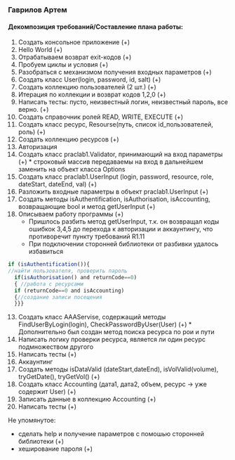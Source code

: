 ### Гаврилов Артем

#### Декомпозиция требований/Составление плана работы:
 1.	Создать консольное приложение (+)
 2.	Hello World (+)
 3.	Отрабатываем возврат exit-кодов (+)
 4. Пробуем циклы и условия	(+)
 5.	Разобраться с механизмом получения входных параметров (+)
 6. Создать класс User(login, password, id, salt) (+)
 7. Создать коллекцию пользователей (2 шт.) (+)
 8. Итерация по коллекции и возврат кодов 1,2,0 (+)
 9. Написать тесты: пусто, неизвестный логин, неизвестный пароль, все верно. (+)
 10. Создать справочник ролей READ, WRITE, EXECUTE (+)
 11. Создать класс ресурс, Resourse(путь, список id_пользователей, роль) (+)
 12. Создать коллекцию ресурсов (+)
 13. Авторизация
   13. Создать класс praclab1.Validator, принимающий на вход параметры (+)
      * строковый массив передаваемы на вход в дальнейшем заменить на объект класса Options
   13. Создать класс praclab1.UserInput (login, password, resource, role, dateStart, dateEnd, val) (+)
   13. Разложить входные параметры в объект praclab1.UserInput (+)
   13. Создать методы isAuthentification, isAuthorisation, isAccounting, возвращающие bool и метод getUserInput (+)
   13. Описываем работу программы (+)
       * Пришлось разбить метод getUserInput, т.к. он возвращал коды ошибкок 3,4,5 до перехода к авторизации и аккаунтингу, что противоречит пункту требований R1.11
       * При подключении сторонней библиотеки от разбивки удалось избавиться
   ```javascript
   if (isAuthentification()){
   //найти пользователя, проверить пароль
     if(isAuthorisation() and returnCode==0)
     { //работа с ресурсами
     if (returnCode==0 and isAccounting)
     {//создание записи посещения
     }}}
   ```
   13. Создать класс AAAServise, содержащий методы FindUserByLogin(login), CheckPasswordByUser(User) (+)
      * Дополнительно был создан метод поиска ресурса по рои и пути
   13. Написать логику проверки ресурса, является ли один ресурс подмножеством другого
   13. Написать тесты (+)
 14. Аккаунтинг
   14. Создать методы isDataValid (dateStart,dateEnd), isVolValid(volume), tryGetDate(), tryGetVol() (+)
   14. Создать класс Accounting (дата1, дата2, объем, ресурс -> уже содержит User) (+)
   14. Записать данные в коллекцию Accounting (+)
   14. Написать тесты (+)
 
Не упомянутое:
* сделать help и получение параметров с помошью сторонней библиотеки (+)
* хеширование пароля (+)

